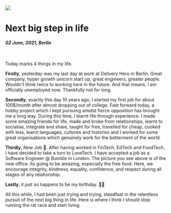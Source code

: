 <img class="img img--left img--grow" loading="lazy" src='https://images.squarespace-cdn.com/content/v1/57d03e423e00be61bf183b3d/1549481350844-U3289JBBQWPLJB9776NF/ke17ZwdGBToddI8pDm48kG87Sfbgg29A4BYEDq3OXvgUqsxRUqqbr1mOJYKfIPR7LoDQ9mXPOjoJoqy81S2I8N_N4V1vUb5AoIIIbLZhVYxCRW4BPu10St3TBAUQYVKcwzM2vY4zcR8T4Jyx-ijnH3AX3fNmlFWTtLveLoXLwwuUl76mRIIOTkltMT5VW2q5/Bumble_lowres_web_2.png' />

# Next big step in life

#### *02 June, 2021, Berlin*

&nbsp;

Today marks 4 things in my life.

**Firstly**, yesterday was my last day at work at Delivery Hero in Berlin. Great company, hyper growth unicorn start up, great engineers, greater people. Wouldn't think twice to working here in the future. And that means, I am officially unemployed now. Thankfully not for long.

**Secondly**, exactly this day 10 years ago, I started my first job for about 100$/month after almost dropping out of college. Fast forward today, a hobby project which I kept pursuing amidst fierce opposition has brought me a long way. During this time, I learnt life through experience. I made some amazing friends for life, made and broke from relationships, learnt to socialise, integrate and share, taught for free, travelled for cheap, cooked with less, learnt languages, cultures and histories and I worked for some great organisations which genuinely work for the betterment of the world.

**Thirdly**, New Job 🥳. After having worked in FinTech, EdTech and FoodTech, I have decided to take a turn to LoveTech. I have accepted a job as a Software Engineer @ Bumble in London. The picture you see above is of the new office. Its going to be amazing, especially the free food. Here, we encourage integrity, kindness, equality, confidence, and respect during all stages of any relationship.

**Lastly**, it just so happens to be my birthday. 🎉🥳

All this while, I had been just trying and trying, steadfast in the relentless pursuit of the next big thing in life. Here is where I think I should stop running the rat race and start living.


